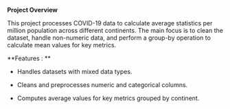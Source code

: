 **Project Overview**

This project processes COVID-19 data to calculate average statistics per million population across different continents. 
The main focus is to clean the dataset, handle non-numeric data, and perform a group-by operation to calculate mean values for key metrics.

**Features : **

*  Handles datasets with mixed data types.

*  Cleans and preprocesses numeric and categorical columns.

*  Computes average values for key metrics grouped by continent.
